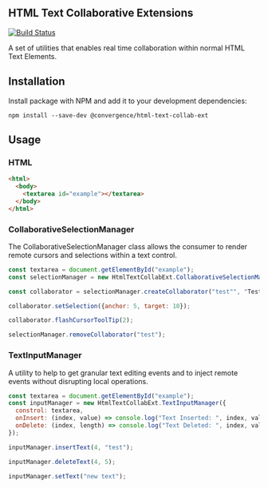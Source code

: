 ## HTML Text Collaborative Extensions
[![Build Status](https://travis-ci.org/convergencelabs/html-text-collab-ext.svg?branch=master)](https://travis-ci.org/convergencelabs/html-text-collab-ext)

A set of utilities that enables real time collaboration within normal HTML Text Elements.

## Installation

Install package with NPM and add it to your development dependencies:

```npm install --save-dev @convergence/html-text-collab-ext```

## Usage

### HTML
```html
<html>
  <body>
    <textarea id="example"></textarea>
  </body>
</html>
```

### CollaborativeSelectionManager
The CollaborativeSelectionManager class allows the consumer to render remote cursors and selections within a text control.


```javascript
const textarea = document.getElementById("example");
const selectionManager = new HtmlTextCollabExt.CollaborativeSelectionManager(textarea);

const collaborator = selectionManager.createCollaborator("test"", "Test User", color, end, {anchor: 10, target: 20});

collaborator.setSelection({anchor: 5, target: 10});

collaborator.flashCursorToolTip(2);

selectionManager.removeCollaborator("test");
```

### TextInputManager
A utility to help to get granular text editing events and to inject remote events without disrupting local operations.

```javascript
const textarea = document.getElementById("example");
const inputManager = new HtmlTextCollabExt.TextInputManager({
  constrol: textarea,
  onInsert: (index, value) => console.log("Text Inserted: ", index, value);
  onDelete: (index, length) => console.log("Text Deleted: ", index, value);
});

inputManager.insertText(4, "test");

inputManager.deleteText(4, 5);

inputManager.setText("new text");
```